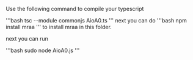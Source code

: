 Use the following command to compile your typescript

'''bash
tsc --module commonjs AioA0.ts
'''
next you can do 
'''bash
npm install mraa 
'''
to install mraa in this folder. 

next you can run 

'''bash
sudo node AioA0.js
'''

